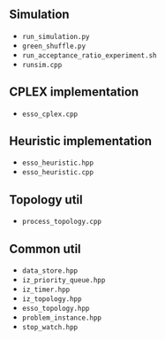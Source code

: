 ## Simulation 

* `run_simulation.py`
* `green_shuffle.py`   
* `run_acceptance_ratio_experiment.sh`
* `runsim.cpp`  

## CPLEX implementation

* `esso_cplex.cpp`

## Heuristic implementation

* `esso_heuristic.hpp`
* `esso_heuristic.cpp`

## Topology util

* `process_topology.cpp`

## Common util
* `data_store.hpp`      
* `iz_priority_queue.hpp`  
* `iz_timer.hpp` 
* `iz_topology.hpp`        
* `esso_topology.hpp`   
* `problem_instance.hpp`   
* `stop_watch.hpp`     




